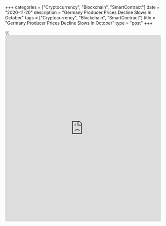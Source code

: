 +++
categories = ["Cryptocurrency", "Blockchain", "SmartContract"]
date = "2020-11-20"
description = "Germany Producer Prices Decline Slows In October"
tags = ["Cryptocurrency", "Blockchain", "SmartContract"]
title = "Germany Producer Prices Decline Slows In October"
type = "post"
+++

{{<iframe id="large-banner" src="https://www.bounty.group/#slide=5.0" width="100%" height="600" scrolling="no" style="border: 0px solid rgb(216, 221, 230); border-radius: 3px;">}}

Germany's producer prices declined further in October, albeit at a
softer pace, data from Destatis revealed on Friday.

The producer price index fell 0.7 percent year-on-year in October,
slower than the 1.0 percent decrease in September. Prices have decreased
for the ninth consecutive month.

On a monthly basis, producer prices rose 0.1 percent in October, after a
0.4 percent increase in the previous month.

Excluding energy, producer prices rose 0.1 percent from a year ago.
Energy prices fell 2.9 percent.

Among other components, prices of intermediate goods and non-durable
consumer goods fell 0.4 percent and 0.5 percent, respectively.

Meanwhile, durable consumer goods and capital goods prices accelerated
1.4 percent and 0.9 percent, respectively.

For comments and feedback [contact](https://www.playgroundfx.com/contact/): editorial@rtt[news](https://www.letsplayfx.com/blog/forex-news-website/).com

[Economic News][1]

 **What parts of the world are seeing the best (and worst) economic
performances lately? Click[here][2] to check out our [Econ Scorecard][2]
and find out! See up-to-the-moment [ranking](https://www.playgroundfx.com/blog/crypto-exchange-ranking/)s for the best and worst
performers in [GDP][2], [unemployment rate][3], [inflation][4] and much
more.**

   1. www.rtt[news](https://www.letsplayfx.com/blog/forex-news-website/).com/Content/EconomicNews.aspx
   2. www.rtt[news](https://www.letsplayfx.com/blog/forex-news-website/).com/economic-scorecard/world-rank/GDP/highest-performance.aspx
   3. www.rtt[news](https://www.letsplayfx.com/blog/forex-news-website/).com/economic-scorecard/world-rank/unemployment-rate/lowest-performance.aspx
   4. www.rtt[news](https://www.letsplayfx.com/blog/forex-news-website/).com/economic-scorecard/world-rank/CPI/highest-performance.aspx